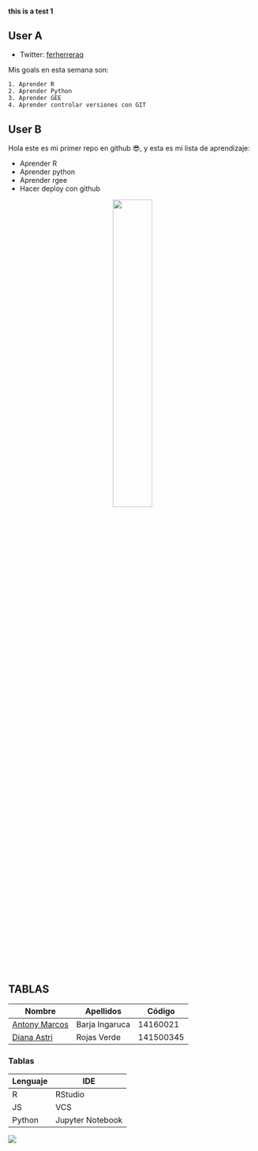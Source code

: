 #### this is a test 1

## User A
* Twitter: [ferherreraq](https://twitter.com/ferherreraq)

Mis goals en esta semana son: 

    1. Aprender R
    2. Aprender Python
    3. Aprender GEE
    4. Aprender controlar versiones con GIT

## User B
Hola este es mi primer repo en github 😎, y esta es mi lista de aprendizaje:

* Aprender R
* Aprender python
* Aprender rgee
* Hacer deploy con github

<p align="center"><img src ="https://pics.me.me/visual-studio-developers-sublime-text-ni-con-todos-los-plugins-56280682.png" width="40%"></p>


## **TABLAS**

Nombre | Apellidos | Código
---|---|---
[Antony Marcos](https://twitter.com/antony_barja) | Barja Ingaruca | 14160021
[Diana Astri](https://www.markdownguide.org/cheat-sheet/) | Rojas Verde | 141500345

### **Tablas**
| Lenguaje | IDE |
| ----------- | ----------- |
| R | RStudio |
| JS | VCS |
| Python | Jupyter Notebook |

![](https://museos.cultura.pe/sites/default/files/actividad/imagen/Logo_oficial_del_Bicentenario_de_la_Independencia_del_Peru%CC%81.png)
